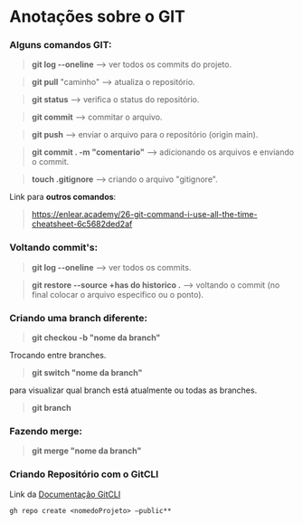 # Anotações sobre o **GIT**


### Alguns comandos **GIT**:

> **git log --oneline** --> ver todos os commits do projeto.

> **git pull** "caminho" --> atualiza o repositório.

> **git status** --> verifica o status do repositório.

> **git commit** --> commitar o arquivo.

> **git push** --> enviar o arquivo para o repositório (origin main).

> **git commit . -m "comentario"** --> adicionando os arquivos e enviando o commit.

> **touch .gitignore** --> criando o arquivo "gitignore".

Link para **outros comandos**:
> https://enlear.academy/26-git-command-i-use-all-the-time-cheatsheet-6c5682ded2af

### Voltando commit's:

> **git log --oneline** --> ver todos os commits.

> **git restore --source +has do historico .** --> voltando o commit (no final colocar o arquivo especifico ou o ponto).


### Criando uma branch diferente:

> **git checkou -b "nome da branch"**

Trocando entre branches.

> **git switch "nome da branch"**

para visualizar qual branch está atualmente ou todas as branches.

> **git branch**

### Fazendo merge:

> **git merge "nome da branch"**

### Criando Repositório com o GitCLI

Link da [Documentação GitCLI](https://cli.github.com/manual/gh_repo_create)


```
gh repo create <nomedoProjeto> —public**
```